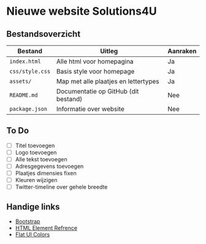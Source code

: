 # Nieuwe website Solutions4U

## Bestandsoverzicht
| Bestand | Uitleg | Aanraken |
| ------- | ------ | -------- |
| `index.html` | Alle html voor homepagina | Ja |
| `css/style.css` | Basis style voor homepage | Ja |
| `assets/` | Map met alle plaatjes en lettertypes | Ja |
| `README.md` | Documentatie op GitHub (dit bestand) | Nee |
| `package.json` | Informatie over website | Nee |

## To Do
- [ ] Titel toevoegen
- [ ] Logo toevoegen
- [ ] Alle tekst toevoegen
- [ ] Adresgegevens toevoegen
- [ ] Plaatjes dimensies fixen
- [ ] Kleuren wijzigen
- [ ] Twitter-timeline over gehele breedte

## Handige links
- [Bootstrap]("http://getbootstrap.com/css/")
- [HTML Element Refrence]("http://www.w3schools.com/tags/default.asp")
- [Flat UI Colors]("http://flatuicolors.com/")
